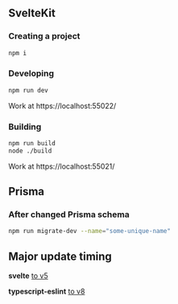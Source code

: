 ## SvelteKit

### Creating a project

```bash
npm i
```

### Developing

```bash
npm run dev
```

Work at https://localhost:55022/

### Building

```bash
npm run build
node ./build
```

Work at https://localhost:55021/

## Prisma

### After changed Prisma schema

```bash
npm run migrate-dev --name="some-unique-name"
```

## Major update timing

**svelte**
[to v5](https://github.com/sveltejs/svelte/milestone/9)

**typescript-eslint**
[to v8](https://typescript-eslint.io/blog/announcing-typescript-eslint-v8-beta/)
